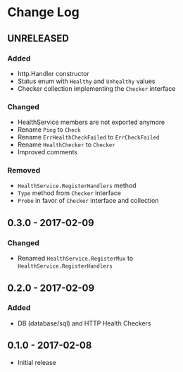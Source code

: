 # Change Log


## UNRELEASED

### Added

- http.Handler constructor
- Status enum with `Healthy` and `Unhealthy` values
- Checker collection implementing the `Checker` interface

### Changed

- HealthService members are not exported anymore
- Rename `Ping` to `Check`
- Rename `ErrHealthCheckFailed` to `ErrCheckFailed`
- Rename `HealthChecker` to `Checker`
- Improved comments

### Removed

- `HealthService.RegisterHandlers` method
- `Type` method from `Checker` interface
- `Probe` in favor of `Checker` interface and collection


## 0.3.0 - 2017-02-09

### Changed

- Renamed `HealthService.RegisterMux` to `HealthService.RegisterHandlers`


## 0.2.0 - 2017-02-09

### Added

- DB (database/sql) and HTTP Health Checkers


## 0.1.0 - 2017-02-08

- Initial release
